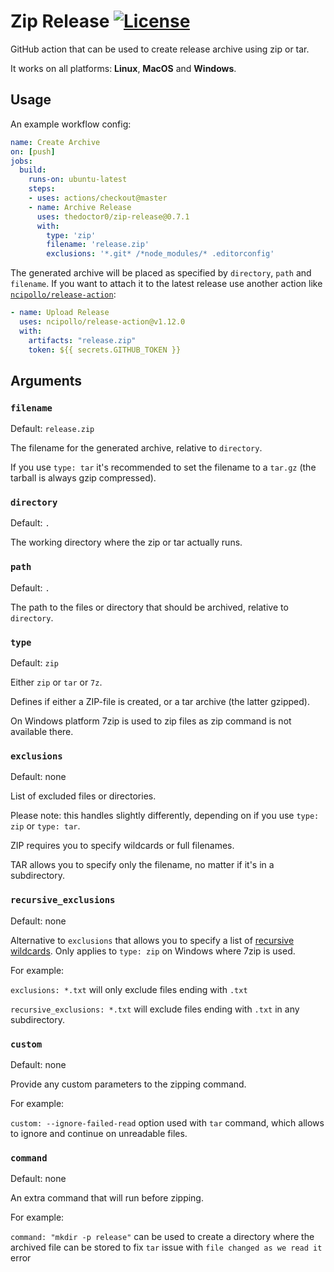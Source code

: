 # Zip Release [![License](https://img.shields.io/github/license/TheDoctor0/zip-release)](https://github.com/TheDoctor0/zip-release/blob/master/LICENSE)
GitHub action that can be used to create release archive using zip or tar.

It works on all platforms: **Linux**, **MacOS** and **Windows**.

## Usage
An example workflow config:
```yaml
name: Create Archive
on: [push]
jobs:
  build:
    runs-on: ubuntu-latest
    steps:
    - uses: actions/checkout@master
    - name: Archive Release
      uses: thedoctor0/zip-release@0.7.1
      with:
        type: 'zip'
        filename: 'release.zip'
        exclusions: '*.git* /*node_modules/* .editorconfig'
```

The generated archive will be placed as specified by `directory`, `path` and `filename`.
If you want to attach it to the latest release use another action like [`ncipollo/release-action`](https://github.com/ncipollo/release-action):
```yaml
- name: Upload Release
  uses: ncipollo/release-action@v1.12.0
  with:
    artifacts: "release.zip"
    token: ${{ secrets.GITHUB_TOKEN }}
```

## Arguments

### `filename`
Default: `release.zip`

The filename for the generated archive, relative to `directory`.

If you use `type: tar` it's recommended to set the filename to a `tar.gz` (the tarball is always gzip compressed).

### `directory`
Default: `.`

The working directory where the zip or tar actually runs.

### `path`
Default: `.`

The path to the files or directory that should be archived, relative to `directory`.

### `type`
Default: `zip`

Either `zip` or `tar` or `7z`.

Defines if either a ZIP-file is created, or a tar archive (the latter gzipped).

On Windows platform 7zip is used to zip files as zip command is not available there.

### `exclusions`
Default: none

List of excluded files or directories.

Please note: this handles slightly differently, depending on if you use `type: zip` or `type: tar`.

ZIP requires you to specify wildcards or full filenames.

TAR allows you to specify only the filename, no matter if it's in a subdirectory.

### `recursive_exclusions`
Default: none

Alternative to `exclusions` that allows you to specify a list of [recursive wildcards](https://sevenzip.osdn.jp/chm/cmdline/switches/recurse.htm).
Only applies to `type: zip` on Windows where 7zip is used.

For example:

```exclusions: *.txt``` will only exclude files ending with `.txt`

```recursive_exclusions: *.txt``` will exclude files ending with `.txt` in any subdirectory.

### `custom`
Default: none

Provide any custom parameters to the zipping command.

For example:

```custom: --ignore-failed-read``` option used with `tar` command, which allows to ignore and continue on unreadable files. 

### `command`
Default: none

An extra command that will run before zipping.

For example:

```command: "mkdir -p release"``` can be used to create a directory where the archived file can be stored to fix `tar` issue with `file changed as we read it` error
